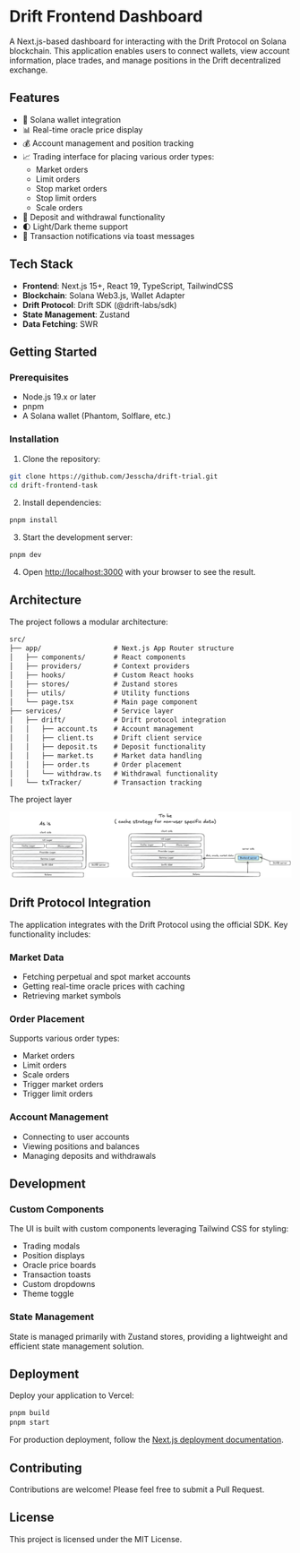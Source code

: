 # Drift Frontend Dashboard

A Next.js-based dashboard for interacting with the Drift Protocol on Solana blockchain. This application enables users to connect wallets, view account information, place trades, and manage positions in the Drift decentralized exchange.

## Features

- 🔐 Solana wallet integration
- 📊 Real-time oracle price display
- 💰 Account management and position tracking
- 📈 Trading interface for placing various order types:
  - Market orders
  - Limit orders
  - Stop market orders
  - Stop limit orders
  - Scale orders
- 🏦 Deposit and withdrawal functionality
- 🌓 Light/Dark theme support
- 🔔 Transaction notifications via toast messages

## Tech Stack

- **Frontend**: Next.js 15+, React 19, TypeScript, TailwindCSS
- **Blockchain**: Solana Web3.js, Wallet Adapter
- **Drift Protocol**: Drift SDK (@drift-labs/sdk)
- **State Management**: Zustand
- **Data Fetching**: SWR

## Getting Started

### Prerequisites

- Node.js 19.x or later
- pnpm
- A Solana wallet (Phantom, Solflare, etc.)

### Installation

1. Clone the repository:

```bash
git clone https://github.com/Jesscha/drift-trial.git
cd drift-frontend-task
```

2. Install dependencies:

```bash
pnpm install
```

3. Start the development server:

```bash
pnpm dev
```

4. Open [http://localhost:3000](http://localhost:3000) with your browser to see the result.

## Architecture

The project follows a modular architecture:

```
src/
├── app/                  # Next.js App Router structure
│   ├── components/       # React components
│   ├── providers/        # Context providers
│   ├── hooks/            # Custom React hooks
│   ├── stores/           # Zustand stores
│   ├── utils/            # Utility functions
│   └── page.tsx          # Main page component
├── services/             # Service layer
│   ├── drift/            # Drift protocol integration
│   │   ├── account.ts    # Account management
│   │   ├── client.ts     # Drift client service
│   │   ├── deposit.ts    # Deposit functionality
│   │   ├── market.ts     # Market data handling
│   │   ├── order.ts      # Order placement
│   │   └── withdraw.ts   # Withdrawal functionality
│   └── txTracker/        # Transaction tracking
```

The project layer

![](/doc/structure.png)

## Drift Protocol Integration

The application integrates with the Drift Protocol using the official SDK. Key functionality includes:

### Market Data

- Fetching perpetual and spot market accounts
- Getting real-time oracle prices with caching
- Retrieving market symbols

### Order Placement

Supports various order types:

- Market orders
- Limit orders
- Scale orders
- Trigger market orders
- Trigger limit orders

### Account Management

- Connecting to user accounts
- Viewing positions and balances
- Managing deposits and withdrawals

## Development

### Custom Components

The UI is built with custom components leveraging Tailwind CSS for styling:

- Trading modals
- Position displays
- Oracle price boards
- Transaction toasts
- Custom dropdowns
- Theme toggle

### State Management

State is managed primarily with Zustand stores, providing a lightweight and efficient state management solution.

## Deployment

Deploy your application to Vercel:

```bash
pnpm build
pnpm start
```

For production deployment, follow the [Next.js deployment documentation](https://nextjs.org/docs/app/building-your-application/deploying).

## Contributing

Contributions are welcome! Please feel free to submit a Pull Request.

## License

This project is licensed under the MIT License.
